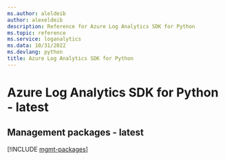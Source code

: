 ```yaml
---
ms.author: aleldeib
author: alexeldeib
description: Reference for Azure Log Analytics SDK for Python
ms.topic: reference
ms.service: loganalytics
ms.data: 10/31/2022
ms.devlang: python
title: Azure Log Analytics SDK for Python
---
```

# Azure Log Analytics SDK for Python - latest

## Management packages - latest
[!INCLUDE [mgmt-packages](log-analytics-mgmt-index.md)]